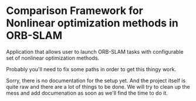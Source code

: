 # Comparison Framework for Nonlinear optimization methods in ORB-SLAM
Application that allows user to launch ORB-SLAM tasks with configurable set of nonlinear optimization methods.

Probably you'll need to fix some paths in order to get this thingy work. 

Sorry, there is no documentation for the setup yet. And the project itself is quite raw and there are a lot of things to be done. We will try to clean up the mess and add documenation as soon as we'll find the time to do it.
